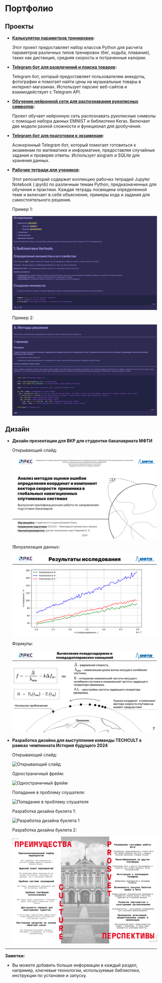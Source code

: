 # Портфолио

## Проекты

* **[Калькулятор параметров тренировки](https://github.com/kirxx12/hw_python_oop):**

  Этот проект предоставляет набор классов Python для расчета параметров различных типов тренировок (бег, ходьба, плавание), таких как дистанция, средняя скорость и потраченные калории.

* **[Telegram бот для развлечений и поиска товаров](https://github.com/kirxx12/myStory):** 

    Telegram бот, который предоставляет пользователям анекдоты, фотографии и помогает найти цены на музыкальные товары в интернет-магазинах.  Использует парсинг веб-сайтов и взаимодействует с Telegram API.

* **[Обучение нейронной сети для распознавания рукописных символов](https://github.com/kirxx12/nn):** 

    Проект обучает нейронную сеть распознавать рукописные символы с помощью набора данных EMNIST и библиотеки Keras.  Включает две модели разной сложности и функционал для дообучения.

* **[Telegram бот для подготовки к экзаменам](https://github.com/kirxx12/mybot):**  

    Асинхронный Telegram бот, который помогает готовиться к экзаменам по математике и информатике, предоставляя случайные задания и проверяя ответы.  Использует aiogram и SQLite для хранения данных.

* **[Рабочие тетради для учеников](https://github.com/kirxx12/workpages):**  

    Этот репозиторий содержит коллекцию рабочих тетрадей Jupyter Notebook (.ipynb) по различным темам Python, предназначенных для обучения и практики. Каждая тетрадь посвящена определенной теме и включает в себя объяснения, примеры кода и задания для самостоятельного решения.

    Пример 1:
    
    ![Пример 1](image_10.png)

    Пример 2:
    
    ![Пример 2](image_11.png)


## Дизайн

* **Дизайн презентации для ВКР для студентки бакалавриата МФТИ**

    Открывающий слайд:
    
    ![Открывающий слайд](image_7.png)

    !Визуализация данных:

    ![Визуализация данных](image_8.png)

    Формулы:

    ![Формулы](image_9.jpeg)

* **Разработка дизайна для выступления команды TECHCULT в рамках чемпионата История будущего 2024**

    Открывающий слайд:
    
    ![Открывающий слайд](image_1.png)

    Одностраничный фрейм:

    ![Одностраничный фрейм](image_2.png)

    Попадание в проблему слушателя:

    ![Попадание в проблему слушателя](image_3.png)

    Разработка дизайна буклета 1:

    ![Разработка дизайна буклета 1](image_5.png)

    Разработка дизайна буклета 2:

    ![Разработка дизайна буклета 2](image_6.png)


---

**Заметки:**
* Вы можете добавить больше информации в каждый раздел, например, ключевые технологии, используемые библиотеки, инструкции по установке и запуску.
```

